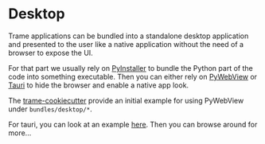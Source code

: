 # Desktop

Trame applications can be bundled into a standalone desktop application and presented to the user like a native application without the need of a browser to expose the UI.

For that part we usually rely on [PyInstaller](https://pyinstaller.org/en/stable/#) to bundle the Python part of the code into something executable. Then you can either rely on [PyWebView](https://pywebview.flowrl.com/) or [Tauri](https://tauri.app/) to hide the browser and enable a native app look.

The [trame-cookiecutter](https://github.com/Kitware/trame-cookiecutter) provide an initial example for using PyWebView under `bundles/desktop/*`.

For tauri, you can look at an example [here](https://github.com/Kitware/trame-tauri/tree/master/examples/simple-cone). Then you can browse around for more...